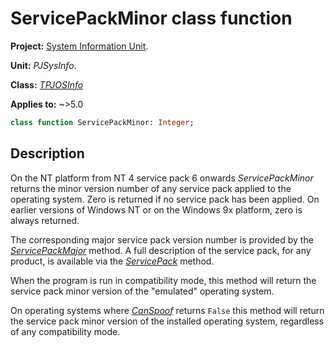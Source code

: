 # ServicePackMinor class function

**Project:** [System Information Unit](../API.md).

**Unit:** _PJSysInfo_.

**Class:** _[TPJOSInfo](./TPJOSInfo.md)_

**Applies to:** ~>5.0

```pascal
class function ServicePackMinor: Integer;
```

## Description

On the NT platform from NT 4 service pack 6 onwards _ServicePackMinor_ returns the minor version number of any service pack applied to the operating system. Zero is returned if no service pack has been applied. On earlier versions of Windows NT or on the Windows 9x platform, zero is always returned.

The corresponding major service pack version number is provided by the _[ServicePackMajor](./TPJOSInfo-ServicePackMajor.md)_ method. A full description of the service pack, for any product, is available via the _[ServicePack](./TPJOSInfo-ServicePack.md)_ method.

When the program is run in compatibility mode, this method will return the service pack minor version of the "emulated" operating system.

On operating systems where _[CanSpoof](./TPJOSInfo-CanSpoof.md)_ returns `False` this method will return the service pack minor version of the installed operating system, regardless of any compatibility mode.
